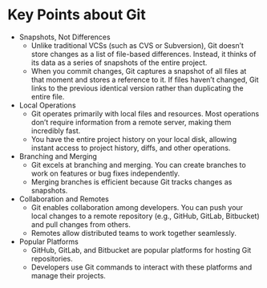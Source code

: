 # Key Points about Git
- Snapshots, Not Differences
    - Unlike traditional VCSs (such as CVS or Subversion), Git doesn’t store changes as a list of file-based differences. Instead, it thinks of its data as a series of snapshots of the entire project.
    - When you commit changes, Git captures a snapshot of all files at that moment and stores a reference to it. If files haven’t changed, Git links to the previous identical version rather than duplicating the entire file.
- Local Operations
    - Git operates primarily with local files and resources. Most operations don’t require information from a remote server, making them incredibly fast.
    - You have the entire project history on your local disk, allowing instant access to project history, diffs, and other operations.
- Branching and Merging
    - Git excels at branching and merging. You can create branches to work on features or bug fixes independently.
    - Merging branches is efficient because Git tracks changes as snapshots.
- Collaboration and Remotes
    - Git enables collaboration among developers. You can push your local changes to a remote repository (e.g., GitHub, GitLab, Bitbucket) and pull changes from others.
    - Remotes allow distributed teams to work together seamlessly.
- Popular Platforms
    - GitHub, GitLab, and Bitbucket are popular platforms for hosting Git repositories.
    - Developers use Git commands to interact with these platforms and manage their projects.